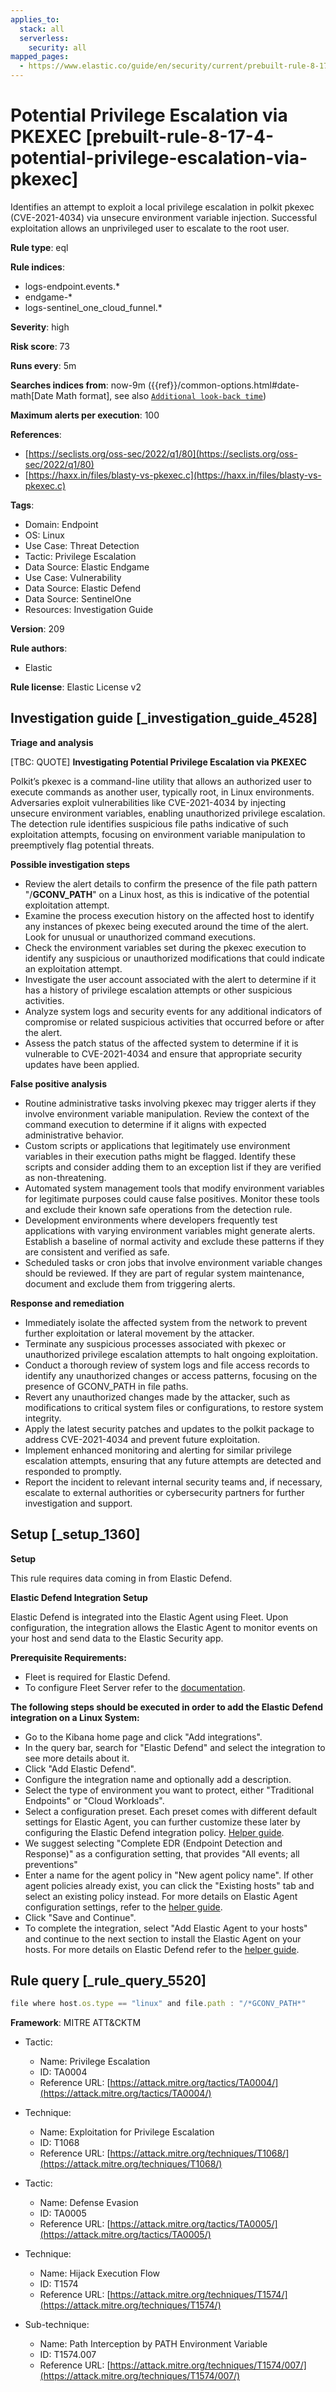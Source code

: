 ```yaml
---
applies_to:
  stack: all
  serverless:
    security: all
mapped_pages:
  - https://www.elastic.co/guide/en/security/current/prebuilt-rule-8-17-4-potential-privilege-escalation-via-pkexec.html
---
```


# Potential Privilege Escalation via PKEXEC [prebuilt-rule-8-17-4-potential-privilege-escalation-via-pkexec]

Identifies an attempt to exploit a local privilege escalation in polkit pkexec (CVE-2021-4034) via unsecure environment variable injection. Successful exploitation allows an unprivileged user to escalate to the root user.

**Rule type**: eql

**Rule indices**:

* logs-endpoint.events.*
* endgame-*
* logs-sentinel_one_cloud_funnel.*

**Severity**: high

**Risk score**: 73

**Runs every**: 5m

**Searches indices from**: now-9m ({{ref}}/common-options.html#date-math[Date Math format], see also [`Additional look-back time`](docs-content://solutions/security/detect-and-alert/create-detection-rule.md#rule-schedule))

**Maximum alerts per execution**: 100

**References**:

* [https://seclists.org/oss-sec/2022/q1/80](https://seclists.org/oss-sec/2022/q1/80)
* [https://haxx.in/files/blasty-vs-pkexec.c](https://haxx.in/files/blasty-vs-pkexec.c)

**Tags**:

* Domain: Endpoint
* OS: Linux
* Use Case: Threat Detection
* Tactic: Privilege Escalation
* Data Source: Elastic Endgame
* Use Case: Vulnerability
* Data Source: Elastic Defend
* Data Source: SentinelOne
* Resources: Investigation Guide

**Version**: 209

**Rule authors**:

* Elastic

**Rule license**: Elastic License v2

## Investigation guide [_investigation_guide_4528]

**Triage and analysis**

[TBC: QUOTE]
**Investigating Potential Privilege Escalation via PKEXEC**

Polkit’s pkexec is a command-line utility that allows an authorized user to execute commands as another user, typically root, in Linux environments. Adversaries exploit vulnerabilities like CVE-2021-4034 by injecting unsecure environment variables, enabling unauthorized privilege escalation. The detection rule identifies suspicious file paths indicative of such exploitation attempts, focusing on environment variable manipulation to preemptively flag potential threats.

**Possible investigation steps**

* Review the alert details to confirm the presence of the file path pattern "/**GCONV_PATH**" on a Linux host, as this is indicative of the potential exploitation attempt.
* Examine the process execution history on the affected host to identify any instances of pkexec being executed around the time of the alert. Look for unusual or unauthorized command executions.
* Check the environment variables set during the pkexec execution to identify any suspicious or unauthorized modifications that could indicate an exploitation attempt.
* Investigate the user account associated with the alert to determine if it has a history of privilege escalation attempts or other suspicious activities.
* Analyze system logs and security events for any additional indicators of compromise or related suspicious activities that occurred before or after the alert.
* Assess the patch status of the affected system to determine if it is vulnerable to CVE-2021-4034 and ensure that appropriate security updates have been applied.

**False positive analysis**

* Routine administrative tasks involving pkexec may trigger alerts if they involve environment variable manipulation. Review the context of the command execution to determine if it aligns with expected administrative behavior.
* Custom scripts or applications that legitimately use environment variables in their execution paths might be flagged. Identify these scripts and consider adding them to an exception list if they are verified as non-threatening.
* Automated system management tools that modify environment variables for legitimate purposes could cause false positives. Monitor these tools and exclude their known safe operations from the detection rule.
* Development environments where developers frequently test applications with varying environment variables might generate alerts. Establish a baseline of normal activity and exclude these patterns if they are consistent and verified as safe.
* Scheduled tasks or cron jobs that involve environment variable changes should be reviewed. If they are part of regular system maintenance, document and exclude them from triggering alerts.

**Response and remediation**

* Immediately isolate the affected system from the network to prevent further exploitation or lateral movement by the attacker.
* Terminate any suspicious processes associated with pkexec or unauthorized privilege escalation attempts to halt ongoing exploitation.
* Conduct a thorough review of system logs and file access records to identify any unauthorized changes or access patterns, focusing on the presence of GCONV_PATH in file paths.
* Revert any unauthorized changes made by the attacker, such as modifications to critical system files or configurations, to restore system integrity.
* Apply the latest security patches and updates to the polkit package to address CVE-2021-4034 and prevent future exploitation.
* Implement enhanced monitoring and alerting for similar privilege escalation attempts, ensuring that any future attempts are detected and responded to promptly.
* Report the incident to relevant internal security teams and, if necessary, escalate to external authorities or cybersecurity partners for further investigation and support.


## Setup [_setup_1360]

**Setup**

This rule requires data coming in from Elastic Defend.

**Elastic Defend Integration Setup**

Elastic Defend is integrated into the Elastic Agent using Fleet. Upon configuration, the integration allows the Elastic Agent to monitor events on your host and send data to the Elastic Security app.

**Prerequisite Requirements:**

* Fleet is required for Elastic Defend.
* To configure Fleet Server refer to the [documentation](docs-content://reference/ingestion-tools/fleet/fleet-server.md).

**The following steps should be executed in order to add the Elastic Defend integration on a Linux System:**

* Go to the Kibana home page and click "Add integrations".
* In the query bar, search for "Elastic Defend" and select the integration to see more details about it.
* Click "Add Elastic Defend".
* Configure the integration name and optionally add a description.
* Select the type of environment you want to protect, either "Traditional Endpoints" or "Cloud Workloads".
* Select a configuration preset. Each preset comes with different default settings for Elastic Agent, you can further customize these later by configuring the Elastic Defend integration policy. [Helper guide](docs-content://solutions/security/configure-elastic-defend/configure-an-integration-policy-for-elastic-defend.md).
* We suggest selecting "Complete EDR (Endpoint Detection and Response)" as a configuration setting, that provides "All events; all preventions"
* Enter a name for the agent policy in "New agent policy name". If other agent policies already exist, you can click the "Existing hosts" tab and select an existing policy instead. For more details on Elastic Agent configuration settings, refer to the [helper guide](docs-content://reference/ingestion-tools/fleet/agent-policy.md).
* Click "Save and Continue".
* To complete the integration, select "Add Elastic Agent to your hosts" and continue to the next section to install the Elastic Agent on your hosts. For more details on Elastic Defend refer to the [helper guide](docs-content://solutions/security/configure-elastic-defend/install-elastic-defend.md).


## Rule query [_rule_query_5520]

```js
file where host.os.type == "linux" and file.path : "/*GCONV_PATH*"
```

**Framework**: MITRE ATT&CKTM

* Tactic:

    * Name: Privilege Escalation
    * ID: TA0004
    * Reference URL: [https://attack.mitre.org/tactics/TA0004/](https://attack.mitre.org/tactics/TA0004/)

* Technique:

    * Name: Exploitation for Privilege Escalation
    * ID: T1068
    * Reference URL: [https://attack.mitre.org/techniques/T1068/](https://attack.mitre.org/techniques/T1068/)

* Tactic:

    * Name: Defense Evasion
    * ID: TA0005
    * Reference URL: [https://attack.mitre.org/tactics/TA0005/](https://attack.mitre.org/tactics/TA0005/)

* Technique:

    * Name: Hijack Execution Flow
    * ID: T1574
    * Reference URL: [https://attack.mitre.org/techniques/T1574/](https://attack.mitre.org/techniques/T1574/)

* Sub-technique:

    * Name: Path Interception by PATH Environment Variable
    * ID: T1574.007
    * Reference URL: [https://attack.mitre.org/techniques/T1574/007/](https://attack.mitre.org/techniques/T1574/007/)



